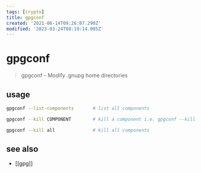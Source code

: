 ```yaml
---
tags: [crypto]
title: gpgconf
created: '2021-06-14T09:26:07.290Z'
modified: '2023-03-24T08:19:14.005Z'
---
```


# gpgconf

> gpgconf - Modify .gnupg home directories

## usage

```sh
gpgconf --list-components       # list all components

gpgconf --kill COMPONENT        # kill a component i.e. gpgconf --kill dirmngr

gpgconf --kill all              # kill all components
```

## see also

- [[gpg]]
